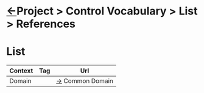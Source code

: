 <head><link rel="stylesheet" href="../../../../md.css"/></head>


[//]: #(Reference)
[Repo_Readme]:    ../README.md
[Common_Domain]:          ../../../../doc-common/list/word_list.md

# [&larr;][Repo_Readme]Project > Control Vocabulary > List > References


# List

|Context|Tag|Url|
|-|-|-|
|Domain||[&#8594;][Common_Domain] Common Domain
